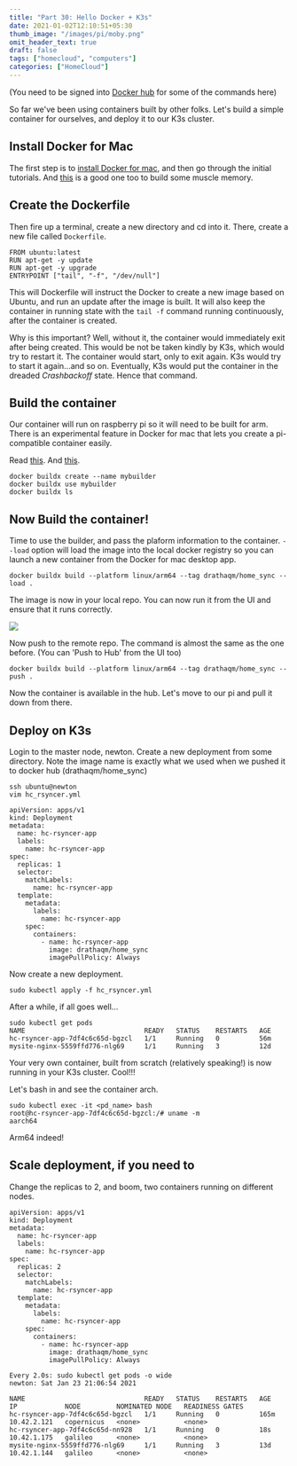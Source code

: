 ```yaml
---
title: "Part 30: Hello Docker + K3s"
date: 2021-01-02T12:10:51+05:30
thumb_image: "/images/pi/moby.png"
omit_header_text: true
draft: false
tags: ["homecloud", "computers"]
categories: ["HomeCloud"]
---
```


(You need to be signed into [Docker hub](https://hub.docker.com/repositories) for some of the commands here)

So far we've been using containers built by other folks. Let's build a simple container for ourselves, and deploy it to our K3s cluster. 

## Install Docker for Mac
The first step is to [install Docker for mac](/https://hub.docker.com/editions/community/docker-ce-desktop-mac/), and then go through the initial tutorials. And [this](/https://stackify.com/docker-build-a-beginners-guide-to-building-docker-images/) is a good one too to build some muscle memory.

## Create the Dockerfile

Then fire up a terminal, create a new directory and cd into it. There, create a new file called `Dockerfile`. 

```
FROM ubuntu:latest
RUN apt-get -y update
RUN apt-get -y upgrade
ENTRYPOINT ["tail", "-f", "/dev/null"]
```

This will Dockerfile will instruct the Docker to create a new image based on Ubuntu, and run an update after the image is built. It will also keep the container in running state with the `tail -f` command running continuously, after the container is created. 

Why is this important? Well, without it, the container would immediately exit after being created. This would be not be taken kindly by K3s, which would try to restart it. The container would start, only to exit again. K3s would try to start it again...and so on. Eventually, K3s would put the container in the dreaded *Crashbackoff* state. Hence that command.  

## Build the container

Our container will run on raspberry pi so it will need to be built for arm. There is an experimental feature in Docker for mac that lets you create a pi-compatible container easily. 

Read [this](https://docs.docker.com/buildx/working-with-buildx/). And [this](https://medium.com/@artur.klauser/building-multi-architecture-docker-images-with-buildx-27d80f7e2408).  

```
docker buildx create --name mybuilder
docker buildx use mybuilder
docker buildx ls 
```

## Now Build the container!

Time to use the builder, and pass the plaform information to the container. `--load` option will load the image into the local docker registry so you can launch a new container from the Docker for mac desktop app.

```
docker buildx build --platform linux/arm64 --tag drathaqm/home_sync --load .
```

The image is now in your local repo. You can now run it from the UI and ensure that it runs correctly.

![](/images/pi/docker_local_repo.png)

Now push to the remote repo. The command is almost the same as the one before. (You can 'Push to Hub' from the UI too)

```
docker buildx build --platform linux/arm64 --tag drathaqm/home_sync --push .
```

Now the container is available in the hub. Let's move to our pi and pull it down from there. 

## Deploy on K3s

Login to the master node, newton. Create a new deployment from some directory. Note the image name is exactly what we used when we pushed it to docker hub (drathaqm/home_sync)

```
ssh ubuntu@newton
vim hc_rsyncer.yml
```

```
apiVersion: apps/v1
kind: Deployment
metadata:
  name: hc-rsyncer-app
  labels:
    name: hc-rsyncer-app
spec:
  replicas: 1
  selector:
    matchLabels:
      name: hc-rsyncer-app
  template:
    metadata:
      labels:
        name: hc-rsyncer-app
    spec:
      containers:
        - name: hc-rsyncer-app
          image: drathaqm/home_sync
          imagePullPolicy: Always
```

Now create a new deployment.

```
sudo kubectl apply -f hc_rsyncer.yml
```

After a while, if all goes well...

```
sudo kubectl get pods
NAME                              READY   STATUS    RESTARTS   AGE
hc-rsyncer-app-7df4c6c65d-bgzcl   1/1     Running   0          56m
mysite-nginx-5559ffd776-nlg69     1/1     Running   3          12d
```

Your very own container, built from scratch (relatively speaking!) is now running in your K3s cluster. Cool!!!

Let's bash in and see the container arch. 

```
sudo kubectl exec -it <pd_name> bash
root@hc-rsyncer-app-7df4c6c65d-bgzcl:/# uname -m
aarch64
```

Arm64 indeed!

## Scale deployment, if you need to

Change the replicas to 2, and boom, two containers running on different nodes. 

```
apiVersion: apps/v1
kind: Deployment
metadata:
  name: hc-rsyncer-app
  labels:
    name: hc-rsyncer-app
spec:
  replicas: 2
  selector:
    matchLabels:
      name: hc-rsyncer-app
  template:
    metadata:
      labels:
        name: hc-rsyncer-app
    spec:
      containers:
        - name: hc-rsyncer-app
          image: drathaqm/home_sync
          imagePullPolicy: Always
```

```
Every 2.0s: sudo kubectl get pods -o wide                                                                                                                          newton: Sat Jan 23 21:06:54 2021

NAME                              READY   STATUS    RESTARTS   AGE    IP            NODE         NOMINATED NODE   READINESS GATES
hc-rsyncer-app-7df4c6c65d-bgzcl   1/1     Running   0          165m   10.42.2.121   copernicus   <none>           <none>
hc-rsyncer-app-7df4c6c65d-nn928   1/1     Running   0          18s    10.42.1.175   galileo      <none>           <none>
mysite-nginx-5559ffd776-nlg69     1/1     Running   3          13d    10.42.1.144   galileo      <none>           <none>


```